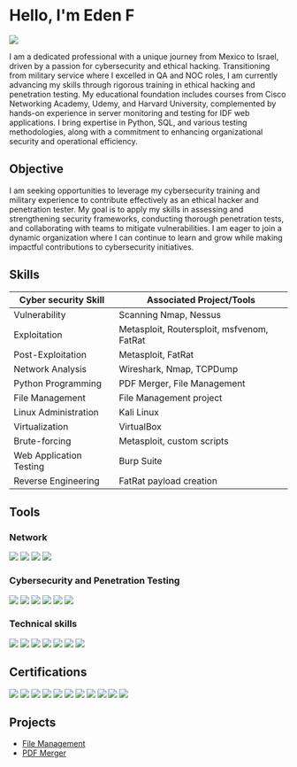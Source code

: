 # Hello, I'm Eden F
<a href="https://www.linkedin.com/in/eden-fredman-31281130a/"><img src="https://img.shields.io/badge/-LinkedIn-0072b1?&style=for-the-badge&logo=linkedin&logoColor=white" /></a>

I am a dedicated professional with a unique journey from Mexico to Israel, driven by a passion for cybersecurity and ethical hacking. Transitioning from military service where I excelled in QA and NOC roles, I am currently advancing my skills through rigorous training in ethical hacking and penetration testing. My educational foundation includes courses from Cisco Networking Academy, Udemy, and Harvard University, complemented by hands-on experience in server monitoring and testing for IDF web applications. I bring expertise in Python, SQL, and various testing methodologies, along with a commitment to enhancing organizational security and operational efficiency.

## Objective

I am seeking opportunities to leverage my cybersecurity training and military experience to contribute effectively as an ethical hacker and penetration tester. My goal is to apply my skills in assessing and strengthening security frameworks, conducting thorough penetration tests, and collaborating with teams to mitigate vulnerabilities. I am eager to join a dynamic organization where I can continue to learn and grow while making impactful contributions to cybersecurity initiatives.






## Skills

| Cyber security Skill                          | Associated Project/Tools       |
|-----------------------------------------------|----------------------------|
|Vulnerability | Scanning	Nmap, Nessus |
|Exploitation | Metasploit, Routersploit, msfvenom, FatRat|
|Post-Exploitation | Metasploit, FatRat|
|Network Analysis | Wireshark, Nmap, TCPDump|
|Python Programming	| PDF Merger, File Management|
|File Management | File Management project|
|Linux Administration | Kali Linux|
|Virtualization | VirtualBox|
|Brute-forcing | Metasploit, custom scripts|
|Web Application Testing | Burp Suite|
|Reverse Engineering | FatRat payload creation|


## Tools

### Network
<div>
    <img src="https://img.shields.io/badge/-Wireshark-1679A7?&style=for-the-badge&logo=Wireshark&logoColor=white" />
    <img src="https://img.shields.io/badge/-Nmap-4AB367?style=for-the-badge&logo=Nmap&logoColor=white" />
    <img src="https://img.shields.io/badge/-TCPDump-2C2D72?style=for-the-badge&logo=TCPDump&logoColor=white" />
    <img src="https://img.shields.io/badge/-Cisco%20Packet%20Tracing-1BA0D7?style=for-the-badge&logo=Cisco&logoColor=white" />
</div>

### Cybersecurity and Penetration Testing
<div>
    <img src="https://img.shields.io/badge/-Metasploit-ED7822?style=for-the-badge&logo=Metasploit&logoColor=white" />
    <img src="https://img.shields.io/badge/-Nessus-02B5E0?style=for-the-badge&logo=Nessus&logoColor=white" />
    <img src="https://img.shields.io/badge/-Kali%20Linux-557C94?style=for-the-badge&logo=Kali%20Linux&logoColor=white" />
    <img src="https://img.shields.io/badge/-RouterSploit-009B77?style=for-the-badge&logo=RouterSploit&logoColor=white" />
    <img src="https://img.shields.io/badge/-Burp_Suite-FF6F00?style=for-the-badge&logo=BurpSuite&logoColor=white" />
    <img src="https://img.shields.io/badge/-FatRat-009688?style=for-the-badge&logo=FatRat&logoColor=white" />



</div>

### Technical skills
<div>
    <img src="https://img.shields.io/badge/-Python-3776AB?style=for-the-badge&logo=Python&logoColor=white" />
    <img src="https://img.shields.io/badge/-Splunk-000000?&style=for-the-badge&logo=Splunk&logoColor=white" />
    <img src="https://img.shields.io/badge/-Jira-0052CC?style=for-the-badge&logo=Jira&logoColor=white" />
    <img src="https://img.shields.io/badge/-Git/GitHub-181717?style=for-the-badge&logo=GitHub&logoColor=white" />
    <img src="https://img.shields.io/badge/-VMware-607078?style=for-the-badge&logo=VMware&logoColor=white" />
    <img src="https://img.shields.io/badge/-Excel-217346?style=for-the-badge&logo=Microsoft%20Excel&logoColor=white" />
    <img src="https://img.shields.io/badge/-SQL%20Report%20Builder-CC2927?style=for-the-badge&logo=Microsoft%20SQL%20Server&logoColor=white" />

</div>

## Certifications

<div>
<img src="https://img.shields.io/badge/-Google%20CyberSecurity%20Professional%20Certificate-4285F4?&style=for-the-badge&logo=google&logoColor=white" />
    
<img src="https://img.shields.io/badge/-Cisco%20Introduction%20to%20Cybersecurity-1BA0D7?&style=for-the-badge&logo=cisco&logoColor=white" />
<img src="https://img.shields.io/badge/-Cisco%20Introduction%20to%20Data%20Science-1BA0D7?&style=for-the-badge&logo=cisco&logoColor=white" />
<img src="https://img.shields.io/badge/-Cisco%20Introduction%20to%20IoT-1BA0D7?&style=for-the-badge&logo=cisco&logoColor=white" />
<img src="https://img.shields.io/badge/-Cisco%20Computer%20Hardware-1BA0D7?&style=for-the-badge&logo=cisco&logoColor=white" />
<img src="https://img.shields.io/badge/-Cisco%20Python%20Essentials-1BA0D7?&style=for-the-badge&logo=cisco&logoColor=white" />
<img src="https://img.shields.io/badge/-Cisco%20Operating%20Systems-1BA0D7?&style=for-the-badge&logo=cisco&logoColor=white" />
<img src="https://img.shields.io/badge/-Cisco%20Networking%20Basics-1BA0D7?&style=for-the-badge&logo=cisco&logoColor=white" />
<img src="https://img.shields.io/badge/-Cisco%20Linux%20Essentials-1BA0D7?&style=for-the-badge&logo=cisco&logoColor=white" />

<img src="https://img.shields.io/badge/-Power%20Center%2010.x%20Level%20I%20Developer%20Training-blue?style=for-the-badge&logo=informatica" />

<img src="https://img.shields.io/badge/-Harvard%20CS50's%20Introduction%20to%20Computer%20Science-0056b3?&style=for-the-badge&logo=edx" />

</div>

## Projects

- <a href="https://github.com/ChapelFredman/File_management">File Management</a>
- <a href="https://github.com/ChapelFredman/Pdf-merger">PDF Merger</a>


